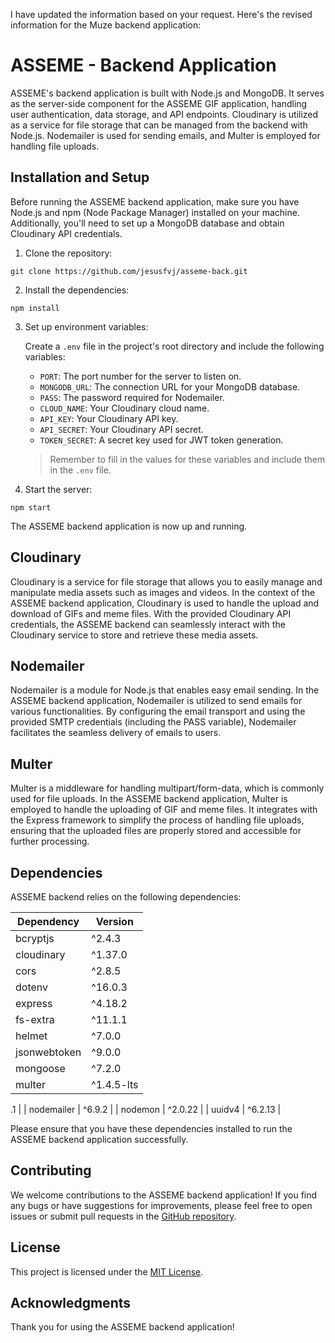 I have updated the information based on your request. Here's the revised information for the Muze backend application:

# ASSEME - Backend Application

ASSEME's backend application is built with Node.js and MongoDB. It serves as the server-side component for the ASSEME GIF application, handling user authentication, data storage, and API endpoints. Cloudinary is utilized as a service for file storage that can be managed from the backend with Node.js. Nodemailer is used for sending emails, and Multer is employed for handling file uploads.

## Installation and Setup

Before running the ASSEME backend application, make sure you have Node.js and npm (Node Package Manager) installed on your machine. Additionally, you'll need to set up a MongoDB database and obtain Cloudinary API credentials.

1. Clone the repository:

```shell
git clone https://github.com/jesusfvj/asseme-back.git
```

2. Install the dependencies:

```shell
npm install
```

3. Set up environment variables:

   Create a `.env` file in the project's root directory and include the following variables:

   - `PORT`: The port number for the server to listen on.
   - `MONGODB_URL`: The connection URL for your MongoDB database.
   - `PASS`: The password required for Nodemailer.
   - `CLOUD_NAME`: Your Cloudinary cloud name.
   - `API_KEY`: Your Cloudinary API key.
   - `API_SECRET`: Your Cloudinary API secret.
   - `TOKEN_SECRET`: A secret key used for JWT token generation.

   > Remember to fill in the values for these variables and include them in the `.env` file.

4. Start the server:

```shell
npm start
```

The ASSEME backend application is now up and running.

## Cloudinary

Cloudinary is a service for file storage that allows you to easily manage and manipulate media assets such as images and videos. In the context of the ASSEME backend application, Cloudinary is used to handle the upload and download of GIFs and meme files. With the provided Cloudinary API credentials, the ASSEME backend can seamlessly interact with the Cloudinary service to store and retrieve these media assets.

## Nodemailer

Nodemailer is a module for Node.js that enables easy email sending. In the ASSEME backend application, Nodemailer is utilized to send emails for various functionalities. By configuring the email transport and using the provided SMTP credentials (including the PASS variable), Nodemailer facilitates the seamless delivery of emails to users.

## Multer

Multer is a middleware for handling multipart/form-data, which is commonly used for file uploads. In the ASSEME backend application, Multer is employed to handle the uploading of GIF and meme files. It integrates with the Express framework to simplify the process of handling file uploads, ensuring that the uploaded files are properly stored and accessible for further processing.

## Dependencies

ASSEME backend relies on the following dependencies:

| Dependency    | Version   |
| ------------- | --------- |
| bcryptjs      | ^2.4.3    |
| cloudinary    | ^1.37.0   |
| cors          | ^2.8.5    |
| dotenv        | ^16.0.3   |
| express       | ^4.18.2   |
| fs-extra      | ^11.1.1   |
| helmet        | ^7.0.0    |
| jsonwebtoken  | ^9.0.0    |
| mongoose      | ^7.2.0    |
| multer        | ^1.4.5-lts

.1 |
| nodemailer    | ^6.9.2    |
| nodemon       | ^2.0.22   |
| uuidv4        | ^6.2.13   |

Please ensure that you have these dependencies installed to run the ASSEME backend application successfully.

## Contributing

We welcome contributions to the ASSEME backend application! If you find any bugs or have suggestions for improvements, please feel free to open issues or submit pull requests in the [GitHub repository](https://github.com/your-username/asseme-backend).

## License

This project is licensed under the [MIT License](LICENSE).

## Acknowledgments

Thank you for using the ASSEME backend application!
